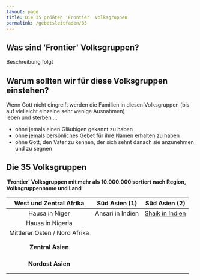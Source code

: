```yaml
---
layout: page
title: Die 35 größten 'Frontier' Volksgruppen
permalink: /gebetsleitfaden/35
---
```

## Was sind 'Frontier' Volksgruppen?
Beschreibung folgt

## Warum sollten wir für diese Volksgruppen einstehen?
Wenn Gott nicht eingreift werden die Familien in diesen Volksgruppen (bis auf vielleicht einzelne sehr wenige Ausnahmen)  
leben und sterben ...
* ohne jemals einen Gläubigen gekannt zu haben
* ohne jemals persönliches Gebet für ihre Namen erhalten zu haben
* ohne Gott, den Vater zu kennen, der sich sehnt danach sie anzunehmen und zu segnen

## Die 35 Volksgruppen

**'Frontier' Volksgruppen mit mehr als 10.000.000 sortiert nach Region, Volksgruppenname und Land**

|  **West und Zentral Afrika**  	| **Süd Asien (1)** 	| **Süd Asien (2)** 	|
|:-----------------------------:	|:-----------------:	|:-----------------:	|
| Hausa in Niger                	| Ansari in Indien  	| [Shaik in Indien](/volksgruppen/shaik_in_indien)   	|
| Hausa in Nigeria              	|                   	|                   	|
| Mittlerer Osten / Nord Afrika 	|                   	|                   	|
|                               	|                   	|                   	|
|                               	|                   	|                   	|
|       **Zentral Asien**       	|                   	|                   	|
|                               	|                   	|                   	|
|                               	|                   	|                   	|
|                               	|                   	|                   	|
|       **Nordost Asien**       	|                   	|                   	|
|                               	|                   	|                   	|
|                               	|                   	|                   	|
